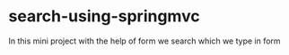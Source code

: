 # search-using-springmvc
In this mini project with the help of form we search which we type in form
